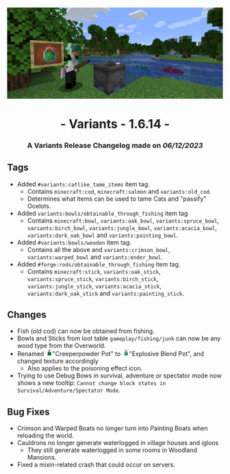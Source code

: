 ![Additions and Changes from 1.6.14](ChangelogPhoto.png)

# <center>- Variants - 1.6.14 -</center>
### <center>A Variants Release Changelog made on *06/12/2023*</center>

## Tags
- Added ```#variants:catlike_tame_items``` item tag.
    - Contains ```minecraft:cod```, ```minecraft:salmon``` and ```variants:old_cod```.
    - Determines what items can be used to tame Cats and "passify" Ocelots.
- Added ```variants:bowls/obtainable_through_fishing``` item tag
  - Contains ```minecraft:bowl```, ```variants:oak_bowl```, ```variants:spruce_bowl```, ```variants:birch_bowl```, ```variants:jungle_bowl```, ```variants:acacia_bowl```,
        ```variants:dark_oak_bowl``` and ```variants:painting_bowl```.
- Added ```#variants:bowls/wooden``` item tag.
  - Contains all the above and ```variants:crimson_bowl```, ```variants:warped_bowl``` and ```variants:ender_bowl```.
- Added ```#forge:rods/obtainable_through_fishing``` item tag.
  - Contains ```minecraft:stick```, ```variants:oak_stick```, ```variants:spruce_stick```, ```variants:birch_stick```, ```variants:jungle_stick```, ```variants:acacia_stick```,
    ```variants:dark_oak_stick``` and ```variants:painting_stick```.

## Changes
- Fish (old cod) can now be obtained from fishing.
- Bowls and Sticks from loot table ```gameplay/fishing/junk``` can now be any wood type from the Overworld.
- Renamed ![A](Assets/creeper_powder_pot_old.png)"Creeperpowder Pot" to ![A](Assets/creeper_powder_pot_new.png)"Explosive Blend Pot", and changed texture accordingly
  - Also applies to the poisoning effect icon.
- Trying to use Debug Bows in survival, adventure or spectator mode now shows a new tooltip: ```Cannot change block states in Survival/Adventure/Spectator Mode```.

## Bug Fixes
- Crimson and Warped Boats no longer turn into Painting Boats when reloading the world.
- Cauldrons no longer generate waterlogged in village houses and igloos
  - They still generate waterlogged in some rooms in Woodland Mansions.
- Fixed a mixin-related crash that could occur on servers.